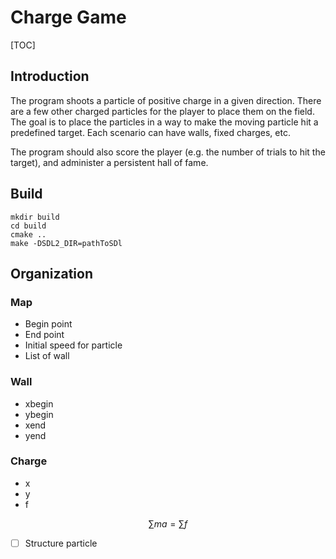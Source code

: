 # Charge Game

[TOC]

## Introduction

The program shoots a particle of positive charge in a given direction. There are a few other charged particles for the player to place them on the field. The goal is to place the particles in a way to make the moving particle hit a predefined target. Each scenario can have walls, fixed charges, etc.

The program should also score the player (e.g. the number of trials to hit the target), and administer a persistent hall of fame.

## Build

```
mkdir build
cd build
cmake ..
make -DSDL2_DIR=pathToSDl
```

## Organization

### Map

* Begin point
* End point
* Initial speed for particle
* List of wall

### Wall

* xbegin
* ybegin
* xend
* yend

### Charge

* x
* y
* f

$$
\sum{ma}=\sum{f}
$$



- [ ] Structure particle

